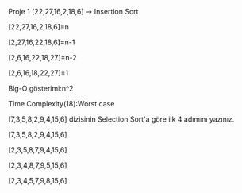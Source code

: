 Proje 1
[22,27,16,2,18,6] -> Insertion Sort

[22,27,16,2,18,6]=n

[2,27,16,22,18,6]=n-1

[2,6,16,22,18,27]=n-2

[2,6,16,18,22,27]=1

Big-O gösterimi:n^2

Time Complexity(18):Worst case


[7,3,5,8,2,9,4,15,6] dizisinin Selection Sort'a göre ilk 4 adımını yazınız.

[7,3,5,8,2,9,4,15,6]

[2,3,5,8,7,9,4,15,6]

[2,3,4,8,7,9,5,15,6]

[2,3,4,5,7,9,8,15,6]
